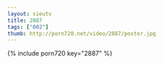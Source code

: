```yaml
--- 
layout: sieutv
title: 2887
tags: ["002"]
thumb: http://porn720.net/video/2887/poster.jpg
---
```

{% include porn720 key="2887" %} 
